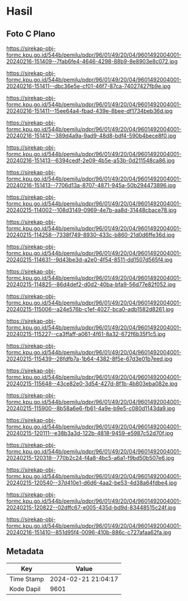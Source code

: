 # Hasil

## Foto C Plano

https://sirekap-obj-formc.kpu.go.id/544b/pemilu/pdpr/96/01/49/20/04/9601492004001-20240216-151409--7fab6fe4-4646-4298-88b9-8e8903e8c072.jpg

https://sirekap-obj-formc.kpu.go.id/544b/pemilu/pdpr/96/01/49/20/04/9601492004001-20240216-151411--dbc36e5e-cf01-46f7-87ca-74027427fb9e.jpg

https://sirekap-obj-formc.kpu.go.id/544b/pemilu/pdpr/96/01/49/20/04/9601492004001-20240216-151411--15ee64a4-fbad-439e-8bee-df1734beb36d.jpg

https://sirekap-obj-formc.kpu.go.id/544b/pemilu/pdpr/96/01/49/20/04/9601492004001-20240216-151412--389d4a9a-9ad9-48d8-bdf4-590b4bece8f0.jpg

https://sirekap-obj-formc.kpu.go.id/544b/pemilu/pdpr/96/01/49/20/04/9601492004001-20240216-151413--6394cedf-2e09-4b5e-a53b-0d211548ca86.jpg

https://sirekap-obj-formc.kpu.go.id/544b/pemilu/pdpr/96/01/49/20/04/9601492004001-20240216-151413--7706d13a-8707-4871-945a-50b294473896.jpg

https://sirekap-obj-formc.kpu.go.id/544b/pemilu/pdpr/96/01/49/20/04/9601492004001-20240215-114002--108d3149-0969-4e7b-aa8d-31448cbace78.jpg

https://sirekap-obj-formc.kpu.go.id/544b/pemilu/pdpr/96/01/49/20/04/9601492004001-20240215-114258--7338f749-8930-433c-b860-21d0d6ffe36d.jpg

https://sirekap-obj-formc.kpu.go.id/544b/pemilu/pdpr/96/01/49/20/04/9601492004001-20240215-114631--9d43be3d-a2e0-4f54-8511-dd1507d565f4.jpg

https://sirekap-obj-formc.kpu.go.id/544b/pemilu/pdpr/96/01/49/20/04/9601492004001-20240215-114825--86d4def2-d0d2-40ba-bfa9-56d77e82f052.jpg

https://sirekap-obj-formc.kpu.go.id/544b/pemilu/pdpr/96/01/49/20/04/9601492004001-20240215-115006--a24e576b-c1ef-4027-bca0-adb1582d8261.jpg

https://sirekap-obj-formc.kpu.go.id/544b/pemilu/pdpr/96/01/49/20/04/9601492004001-20240215-115227--ca3ffaff-a061-4f61-8a32-672f6b35f1c5.jpg

https://sirekap-obj-formc.kpu.go.id/544b/pemilu/pdpr/96/01/49/20/04/9601492004001-20240215-115439--26fdfb7a-1b64-4382-8f5e-67d3e01b7eed.jpg

https://sirekap-obj-formc.kpu.go.id/544b/pemilu/pdpr/96/01/49/20/04/9601492004001-20240215-115648--43ce82e0-3d54-427d-8f1b-4b803eba082e.jpg

https://sirekap-obj-formc.kpu.go.id/544b/pemilu/pdpr/96/01/49/20/04/9601492004001-20240215-115900--8b58a6e6-fb61-4a9e-b9e5-c080d1143da9.jpg

https://sirekap-obj-formc.kpu.go.id/544b/pemilu/pdpr/96/01/49/20/04/9601492004001-20240215-120111--e38b3a3d-122b-4818-9459-e5987c52d70f.jpg

https://sirekap-obj-formc.kpu.go.id/544b/pemilu/pdpr/96/01/49/20/04/9601492004001-20240215-120318--770b2c24-f4a8-4bc5-a6a1-f9bd50b507e6.jpg

https://sirekap-obj-formc.kpu.go.id/544b/pemilu/pdpr/96/01/49/20/04/9601492004001-20240215-120540--37d410e1-d6d6-4aa2-be53-4d38a64fdbe4.jpg

https://sirekap-obj-formc.kpu.go.id/544b/pemilu/pdpr/96/01/49/20/04/9601492004001-20240215-120822--02dffc67-e005-435d-bd9d-83448515c24f.jpg

https://sirekap-obj-formc.kpu.go.id/544b/pemilu/pdpr/96/01/49/20/04/9601492004001-20240216-151410--851d95f4-0096-410b-886c-c727afaa62fa.jpg


## Metadata

| Key        | Value               |
| ---------- | ------------------- |
| Time Stamp | 2024-02-21 21:04:17 |
| Kode Dapil | 9601                |



